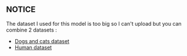 ##  NOTICE

The dataset I used for this model is too big so I can't upload but you can combine 2 datasets : 
  - [Dogs and cats dataset](https://storage.googleapis.com/mledu-datasets/cats_and_dogs_filtered.zip)
  - [Human dataset](https://www.kaggle.com/datasets/hereisburak/pins-face-recognition)

